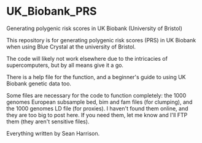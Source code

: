 # UK_Biobank_PRS
Generating polygenic risk scores in UK Biobank (University of Bristol)

This repository is for generating polygenic risk scores (PRS) in UK Biobank when using Blue Crystal at the university of Bristol. 

The code will likely not work elsewhere due to the intricacies of supercomputers, but by all means give it a go.

There is a help file for the function, and a beginner's guide to using UK Biobank genetic data too. 

Some files are necessary for the code to function completely: the 1000 genomes European subsample bed, bim and fam files (for clumping), and the 1000 genomes LD file (for proxies). I haven't found them online, and they are too big to post here. If you need them, let me know and I'll FTP them (they aren't sensitive files). 

Everything written by Sean Harrison.
